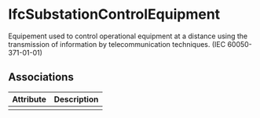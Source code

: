 IfcSubstationControlEquipment
=============================
Equipement used to control operational equipment at a distance using the
transmission of information by telecommunication techniques. (IEC
60050-371-01-01)


Associations
------------
| Attribute   | Description   |
|-------------|---------------|
|             |               |

